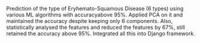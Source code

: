Prediction of the type of Eryhemato-Squamous Disease (6 types) using various ML algorithms with accuracyabove 95%. Applied PCA on it and maintained the accuracy despite keeping only 6 components. Also, statistically analysed the features and reduced the features by 67%, still retained the accuracy above 95%. Integrated all this into Django framework.
